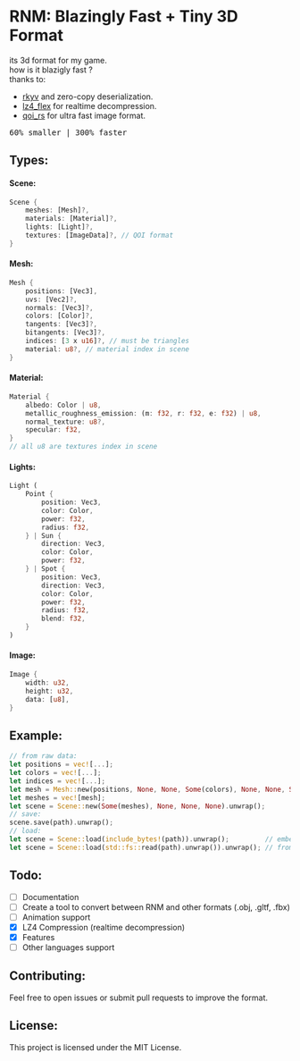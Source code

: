 # **RNM**: Blazingly Fast + Tiny 3D Format

its 3d format for my game.\
how is it blazigly fast ?\
thanks to:
- [rkyv](https://github.com/rkyv/rkyv) and zero-copy deserialization.
- [lz4_flex](https://github.com/pseitz/lz4_flex) for realtime decompression.
- [qoi_rs](https://github.com/aldanor/qoi-rust) for ultra fast image format.

<kbd>
60% smaller | 300% faster
</kbd>

## Types:

#### Scene:

```rust
Scene {
    meshes: [Mesh]?,
    materials: [Material]?,
    lights: [Light]?,
    textures: [ImageData]?, // QOI format
}
```

#### Mesh:

```rust
Mesh {
    positions: [Vec3],
    uvs: [Vec2]?,
    normals: [Vec3]?,
    colors: [Color]?,
    tangents: [Vec3]?,
    bitangents: [Vec3]?,
    indices: [3 x u16]?, // must be triangles
    material: u8?, // material index in scene
}
```

#### Material:

```rust
Material {
    albedo: Color | u8,
    metallic_roughness_emission: (m: f32, r: f32, e: f32) | u8,
    normal_texture: u8?,
    specular: f32,
}
// all u8 are textures index in scene
```

#### Lights:

```rust
Light (
    Point {
        position: Vec3,
        color: Color,
        power: f32,
        radius: f32,
    } | Sun {
        direction: Vec3,
        color: Color,
        power: f32,
    } | Spot {
        position: Vec3,
        direction: Vec3,
        color: Color,
        power: f32,
        radius: f32,
        blend: f32,
    }
)
```

#### Image:

```rust
Image {
    width: u32,
    height: u32,
    data: [u8],
}
```

## Example:

```rust
// from raw data:
let positions = vec![...];
let colors = vec![...];
let indices = vec![...];
let mesh = Mesh::new(positions, None, None, Some(colors), None, None, Some(indices), None).unwrap();
let meshes = vec![mesh];
let scene = Scene::new(Some(meshes), None, None, None).unwrap();
// save:
scene.save(path).unwrap();
// load:
let scene = Scene::load(include_bytes!(path)).unwrap();         // embedded
let scene = Scene::load(std::fs::read(path).unwrap()).unwrap(); // from file
```

## Todo:
- [ ] Documentation
- [ ] Create a tool to convert between RNM and other formats (.obj, .gltf, .fbx)
- [ ] Animation support
- [X] LZ4 Compression (realtime decompression)
- [X] Features
- [ ] Other languages support

## Contributing:

Feel free to open issues or submit pull requests to improve the format.

## License:

This project is licensed under the MIT License.
